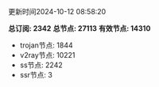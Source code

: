 更新时间2024-10-12 08:58:20

**总订阅: 2342**
**总节点: 27113**
**有效节点: 14310**
- trojan节点: 1844
- v2ray节点: 10221
- ss节点: 2242
- ssr节点: 3
